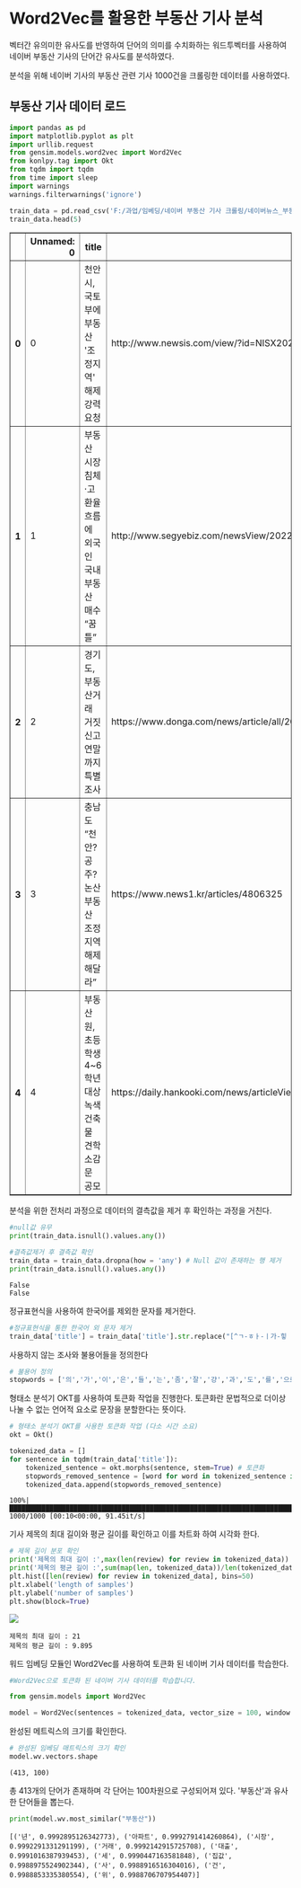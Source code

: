 # Word2Vec를 활용한 부동산 기사 분석

벡터간 유의미한 유사도를 반영하여 단어의 의미를 수치화하는 워드투벡터를 사용하여 네이버 부동산 기사의 단어간 유사도를 분석하였다.

분석을 위해 네이버 기사의 부동산 관련 기사 1000건을 크롤링한 데이터를 사용하였다.

## 부동산 기사 데이터 로드

```python
import pandas as pd
import matplotlib.pyplot as plt
import urllib.request
from gensim.models.word2vec import Word2Vec
from konlpy.tag import Okt
from tqdm import tqdm
from time import sleep
import warnings
warnings.filterwarnings('ignore')

train_data = pd.read_csv('F:/과업/임베딩/네이버 부동산 기사 크롤링/네이버뉴스_부동산_2022-09-19_20시54분.txt',sep='|')
train_data.head(5)
```

<div>
<style scoped>
    .dataframe tbody tr th:only-of-type {
        vertical-align: middle;
    }

    .dataframe tbody tr th {
        vertical-align: top;
    }

    .dataframe thead th {
        text-align: right;
    }

</style>
<table border="1" class="dataframe">
  <thead>
    <tr style="text-align: right;">
      <th></th>
      <th>Unnamed: 0</th>
      <th>title</th>
      <th>url</th>
    </tr>
  </thead>
  <tbody>
    <tr>
      <th>0</th>
      <td>0</td>
      <td>천안시, 국토부에 부동산 '조정지역' 해제 강력 요청</td>
      <td>http://www.newsis.com/view/?id=NISX20220919_00...</td>
    </tr>
    <tr>
      <th>1</th>
      <td>1</td>
      <td>부동산 시장 침체·고환율 흐름에 외국인 국내 부동산 매수 “꿈틀”</td>
      <td>http://www.segyebiz.com/newsView/2022091951716...</td>
    </tr>
    <tr>
      <th>2</th>
      <td>2</td>
      <td>경기도, 부동산거래 거짓신고 연말까지 특별조사</td>
      <td>https://www.donga.com/news/article/all/2022091...</td>
    </tr>
    <tr>
      <th>3</th>
      <td>3</td>
      <td>충남도 “천안?공주?논산 부동산 조정지역 해제해달라”</td>
      <td>https://www.news1.kr/articles/4806325</td>
    </tr>
    <tr>
      <th>4</th>
      <td>4</td>
      <td>부동산원, 초등학생 4~6학년 대상 녹색건축물 견학소감문 공모</td>
      <td>https://daily.hankooki.com/news/articleView.ht...</td>
    </tr>
  </tbody>
</table>
</div>

분석을 위한 전처리 과정으로 데이터의 결측값을 제거 후 확인하는 과정을 거친다.

```python
#null값 유무
print(train_data.isnull().values.any())

#결측값제거 후 결측값 확인
train_data = train_data.dropna(how = 'any') # Null 값이 존재하는 행 제거
print(train_data.isnull().values.any())
```

    False
    False

정규표현식을 사용하여 한국어를 제외한 문자를 제거한다.

```python
#정규표현식을 통한 한국어 외 문자 제거
train_data['title'] = train_data['title'].str.replace("[^ㄱ-ㅎㅏ-ㅣ가-힣 ]","")
```

사용하지 않는 조사와 불용어들을 정의한다

```python
# 불용어 정의
stopwords = ['의','가','이','은','들','는','좀','잘','걍','과','도','를','으로','자','에','와','한','하다']
```

형태소 분석기 OKT를 사용하여 토큰화 작업을 진행한다. 토큰화란 문법적으로 더이상 나눌 수 없는 언어적 요소로 문장을 분할한다는 뜻이다.

```python
# 형태소 분석기 OKT를 사용한 토큰화 작업 (다소 시간 소요)
okt = Okt()

tokenized_data = []
for sentence in tqdm(train_data['title']):
    tokenized_sentence = okt.morphs(sentence, stem=True) # 토큰화
    stopwords_removed_sentence = [word for word in tokenized_sentence if not word in stopwords] # 불용어 제거
    tokenized_data.append(stopwords_removed_sentence)
```

    100%|██████████████████████████████████████████████████████████████████████████████| 1000/1000 [00:10<00:00, 91.45it/s]

기사 제목의 최대 길이와 평균 길이를 확인하고 이를 차트화 하여 시각화 한다.

```python
# 제목 길이 분포 확인
print('제목의 최대 길이 :',max(len(review) for review in tokenized_data))
print('제목의 평균 길이 :',sum(map(len, tokenized_data))/len(tokenized_data))
plt.hist([len(review) for review in tokenized_data], bins=50)
plt.xlabel('length of samples')
plt.ylabel('number of samples')
plt.show(block=True)
```

![](../image/2022-09-20-word2vec/output_13_1.png)

    제목의 최대 길이 : 21
    제목의 평균 길이 : 9.895

워드 임베딩 모듈인 Word2Vec를 사용하여 토큰화 된 네이버 기사 데이터를 학습한다.

```python
#Word2Vec으로 토큰화 된 네이버 기사 데이터를 학습합니다.

from gensim.models import Word2Vec

model = Word2Vec(sentences = tokenized_data, vector_size = 100, window = 5, min_count = 5, workers = 4, sg = 0)
```

완성된 메트릭스의 크기를 확인한다.

```python
# 완성된 임베딩 매트릭스의 크기 확인
model.wv.vectors.shape
```

    (413, 100)

총 413개의 단어가 존재하며 각 단어는 100차원으로 구성되어져 있다. '부동산'과 유사한 단어들을 뽑는다.

```python
print(model.wv.most_similar("부동산"))
```

    [('년', 0.9992895126342773), ('아파트', 0.9992791414260864), ('시장', 0.9992291331291199), ('거래', 0.9992142915725708), ('대출', 0.9991016387939453), ('세', 0.9990447163581848), ('집값', 0.9988975524902344), ('사', 0.9988916516304016), ('건', 0.9988853335380554), ('위', 0.9988706707954407)]
